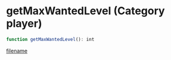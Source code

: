 # getMaxWantedLevel (Category player)

```js
function getMaxWantedLevel(): int
```

[filename](getMaxWantedLevel_m.md ':include')